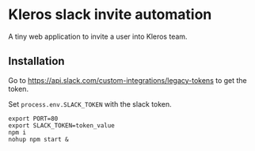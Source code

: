 # Kleros slack invite automation

A tiny web application to invite a user into Kleros team.

## Installation

Go to https://api.slack.com/custom-integrations/legacy-tokens to get the token.

Set `process.env.SLACK_TOKEN` with the slack token.

```
export PORT=80
export SLACK_TOKEN=token_value
npm i
nohup npm start &
```
